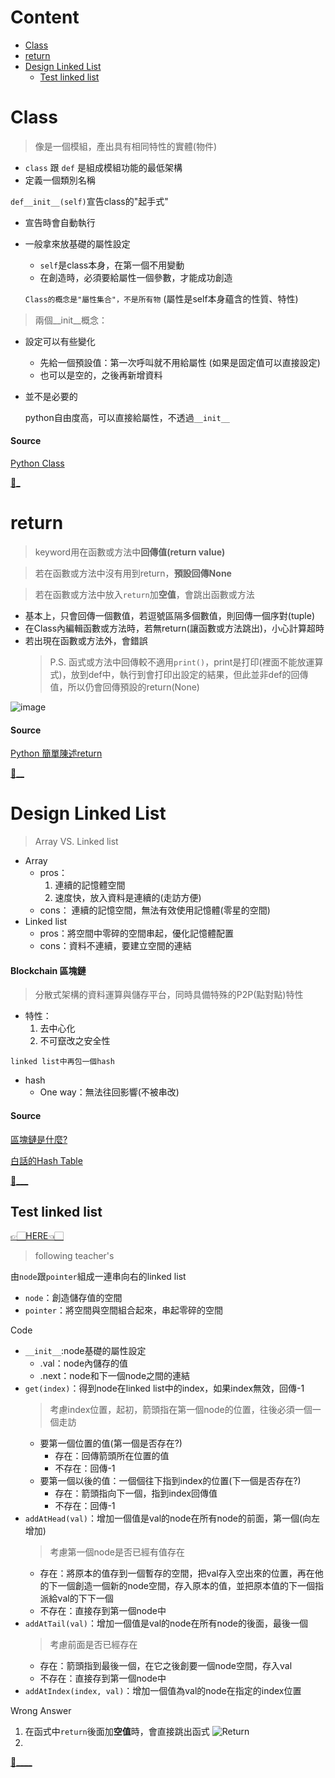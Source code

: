 # Content
  - [Class](https://github.com/vanikk06/Data-structures-and-Algorithms/blob/master/week_2/README.md#class)
  - [return](https://github.com/vanikk06/Data-structures-and-Algorithms/blob/master/week_2/README.md#return)
  - [Design Linked List](https://github.com/vanikk06/Data-structures-and-Algorithms/blob/master/week_2/README.md#design-linked-list)
    - [Test linked list](https://github.com/vanikk06/Data-structures-and-Algorithms/blob/master/week_2/README.md#test-linked-list)


# Class
  > 像是一個模組，產出具有相同特性的實體(物件)
   - `class` 跟 `def` 是組成模組功能的最低架構
   - 定義一個類別名稱
      
 `def__init__(self)`宣告class的"起手式"
   - 宣告時會自動執行
   - 一般拿來放基礎的屬性設定
      - `self`是class本身，在第一個不用變動
      - 在創造時，必須要給屬性一個參數，才能成功創造
      
      `Class的概念是"屬性集合"，不是所有物`  (屬性是self本身蘊含的性質、特性) 
   
 >兩個__init__概念：
  - 設定可以有些變化
      - 先給一個預設值：第一次呼叫就不用給屬性  (如果是固定值可以直接設定)
      - 也可以是空的，之後再新增資料
  - 並不是必要的
  
       python自由度高，可以直接給屬性，不透過`__init__`


 #### Source
[Python Class](https://medium.com/@weilihmen/%E9%97%9C%E6%96%BCpython%E7%9A%84%E9%A1%9E%E5%88%A5-class-%E5%9F%BA%E6%9C%AC%E7%AF%87-5468812c58f2)

[🚗_](https://github.com/vanikk06/Data-structures-and-Algorithms/tree/master/week_2#content)



# return
> keyword用在函數或方法中**回傳值(return value)**

> 若在函數或方法中沒有用到return，**預設回傳None**

> 若在函數或方法中放入`return`加**空值**，會跳出函數或方法
  - 基本上，只會回傳一個數值，若逗號區隔多個數值，則回傳一個序對(tuple)
  - 在Class內編輯函數或方法時，若無return(讓函數或方法跳出)，小心計算超時
  - 若出現在函數或方法外，會錯誤
    > P.S. 函式或方法中回傳較不適用`print()`，print是打印(裡面不能放運算式)，放到def中，執行到會打印出設定的結果，但此並非def的回傳值，所以仍會回傳預設的return(None)
    
 ![image](https://github.com/vanikk06/Data-structures-and-Algorithms/blob/master/week_2/image/1570076731275.jpg)
    
#### Source
[Python 簡單陳述return](https://kaiching.org/pydoing/py/python-return.html)

[🚕__](https://github.com/vanikk06/Data-structures-and-Algorithms/tree/master/week_2#content)

# Design Linked List
> Array VS. Linked list
 - Array
    - pros：
        1. 連續的記憶體空間
        2. 速度快，放入資料是連續的(走訪方便)
    - cons：
        連續的記憶空間，無法有效使用記憶體(零星的空間)
 - Linked list
      - pros：將空間中零碎的空間串起，優化記憶體配置
      - cons：資料不連續，要建立空間的連結
      
 #### Blockchain 區塊鏈
 > 分散式架構的資料運算與儲存平台，同時具備特殊的P2P(點對點)特性
  - 特性：
      1. 去中心化
      2. 不可竄改之安全性
 
`linked list中再包一個hash`
  - hash
      - One way：無法往回影響(不被串改)
 
#### Source
[區塊鏈是什麼?](https://medium.com/cobinhood-%E4%B8%AD%E6%96%87%E5%A0%B1/what-is-blockchain-53a7ee374e6c#8f35)


[白話的Hash Table](https://blog.techbridge.cc/2017/01/21/simple-hash-table-intro/)

[🚙___](https://github.com/vanikk06/Data-structures-and-Algorithms/tree/master/week_2#content)
   


## Test linked list
[👉🏻HERE👈🏻](https://github.com/vanikk06/Data-structures-and-Algorithms/blob/master/week_2/Test%20%20design%20linked%20list.py)
> following teacher's

由`node`跟`pointer`組成一連串向右的linked list
  - `node`：創造儲存值的空間
  - `pointer`：將空間與空間組合起來，串起零碎的空間

Code
- `__init__`:node基礎的屬性設定
  - .val：node內儲存的值
  - .next：node和下一個node之間的連結
- `get(index)`：得到node在linked list中的index，如果index無效，回傳-1
    > 考慮index位置，起初，箭頭指在第一個node的位置，往後必須一個一個走訪
    - 要第一個位置的值(第一個是否存在?)
        - 存在：回傳箭頭所在位置的值
        - 不存在：回傳-1
    - 要第一個以後的值：一個個往下指到index的位置(下一個是否存在?)
        - 存在：箭頭指向下一個，指到index回傳值
        - 不存在：回傳-1
- `addAtHead(val)`：增加一個值是val的node在所有node的前面，第一個(向左增加)
    > 考慮第一個node是否已經有值存在
    - 存在：將原本的值存到一個暫存的空間，把val存入空出來的位置，再在他的下一個創造一個新的node空間，存入原本的值，並把原本值的下一個指派給val的下下一個
    - 不存在：直接存到第一個node中
- `addAtTail(val)`：增加一個值是val的node在所有node的後面，最後一個
    > 考慮前面是否已經存在
    - 存在：箭頭指到最後一個，在它之後創要一個node空間，存入val
    - 不存在：直接存到第一個node中
- `addAtIndex(index, val)`：增加一個值為val的node在指定的index位置
    > 

Wrong Answer
  1. 在函式中`return`後面加**空值**時，會直接跳出函式
  ![Return](https://github.com/vanikk06/Data-structures-and-Algorithms/blob/master/week_2/image/Return.jpg)
  2. 


[🚌____](https://github.com/vanikk06/Data-structures-and-Algorithms/tree/master/week_2#content)
